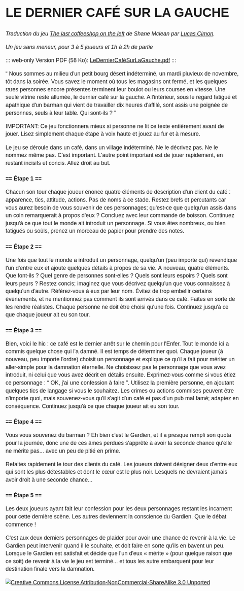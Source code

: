 # Le dernier café sur la gauche

_Traduction du jeu [The last coffeeshop on the left](http://www.cheatyourownadventure.co.uk/downloads/last-coffee.pdf) de Shane Mclean par [Lucas Cimon](https://chezsoi.org/lucas/blog/ldcslg-et-l-ile-mysterieuse.html)._

_Un jeu sans meneur, pour 3 à 5 joueurs et 1h à 2h de partie_

::: web-only
Version PDF (58 Ko): [LeDernierCaféSurLaGauche.pdf](https://chezsoi.org/s/LDCSLGPDFDownload)
:::

“ Nous sommes au milieu d'un petit bourg désert indéterminé, un mardi pluvieux de novembre, tôt dans la soirée.
Vous savez le moment où tous les magasins ont fermé, et les quelques rares personnes encore présentes terminent leur boulot ou leurs courses en vitesse.
Une seule vitrine reste allumée, le dernier café sur la gauche.
A l'intérieur, sous le regard fatigué et apathique d'un barman qui vient de travailler dix heures d'affilé, sont assis une poignée de personnes,
seuls à leur table.
Qui sont-ils ? ”

IMPORTANT: Ce jeu fonctionnera mieux si personne ne lit ce texte entièrement avant de jouer.
Lisez simplement chaque étape à voix haute et jouez au fur et à mesure.

Le jeu se déroule dans un café, dans un village indéterminé. Ne le décrivez pas. Ne le nommez même pas.
C'est important. L'autre point important est de jouer rapidement, en restant incisifs et concis. Allez droit au but.

## == Étape 1 ==
Chacun son tour chaque joueur énonce quatre éléments de description d'un client du café : apparence, tics, attitude, actions.
Pas de noms à ce stade. Restez brefs et percutants car vous aurez besoin de vous souvenir de ces personnages;
qu'est-ce que quelqu'un assis dans un coin remarquerait à propos d'eux ?
Concluez avec leur commande de boisson. Continuez jusqu'à ce que tout le monde ait introduit un personnage.
Si vous êtes nombreux, ou bien fatigués ou soûls, prenez un morceau de papier pour prendre des notes.

## == Étape 2 ==
Une fois que tout le monde a introduit un personnage, quelqu'un (peu importe qui) revendique l'un d'entre eux et ajoute quelques détails à propos de sa vie.
À nouveau, quatre éléments. Que font-ils ? Quel genre de personnes sont-elles ? Quels sont leurs espoirs ? Quels sont leurs peurs ?
Restez concis; imaginez que vous décrivez quelqu'un que vous connaissez à quelqu'un d'autre. Référez-vous à eux par leur nom.
Évitez de trop embellir certains événements, et ne mentionnez pas comment ils sont arrivés dans ce café.
Faites en sorte de les rendre réalistes. Chaque personne ne doit être choisi qu'une fois. Continuez jusqu'à ce que chaque joueur ait eu son tour.

## == Étape 3 ==
Bien, voici le hic : ce café est le dernier arrêt sur le chemin pour l'Enfer. Tout le monde ici a commis quelque chose qui l'a damné.
Il est temps de déterminer quoi. Chaque joueur (à nouveau, peu importe l'ordre) choisit un personnage et explique ce qu'il a fait pour mériter
un aller-simple pour la damnation éternelle. Ne choisissez pas le personnage que vous avez introduit, ni celui que vous avez décrit en détails ensuite.
Exprimez-vous comme si vous étiez ce personnage : “ OK, j'ai une confession à faire ”.
Utilisez la première personne, en ajoutant quelques tics de langage si vous le souhaitez.
Les crimes ou actions commises peuvent être n'importe quoi, mais souvenez-vous qu'il s'agit d'un café et pas d'un pub mal famé; adaptez en conséquence.
Continuez jusqu'à ce que chaque joueur ait eu son tour.

## == Étape 4 ==
Vous vous souvenez du barman ? Eh bien c'est le Gardien, et il a presque rempli son quota pour la journée, donc une de ces âmes perdues s'apprête
à avoir la seconde chance qu'elle ne mérite pas... avec un peu de pitié en prime.

Refaites rapidement le tour des clients du café. Les joueurs doivent désigner deux d'entre eux qui sont les plus détestables
et dont le cœur est le plus noir. Lesquels ne devraient jamais avoir droit à une seconde chance...

## == Étape 5 ==
Les deux joueurs ayant fait leur confession pour les deux personnages restant les incarnent pour cette dernière scène.
Les autres deviennent la conscience du Gardien. Que le débat commence !

C'est aux deux derniers personnages de plaider pour avoir une chance de revenir à la vie.
Le Gardien peut intervenir quand il le souhaite, et doit faire en sorte qu'ils en bavent un peu.
Lorsque le Gardien est satisfait et décide que l'un d'eux « mérite » (pour quelque raison que ce soit) de revenir à la vie le jeu est terminé...
et tous les autre embarquent pour leur destination finale vers la damnation.

<a rel="license" href="https://creativecommons.org/licenses/by-nc-sa/3.0/"><img alt="Creative Commons License Attribution-NonCommercial-ShareAlike 3.0 Unported" style="border-width:0" src="https://i.creativecommons.org/l/by-nc-sa/3.0/88x31.png" ></a>

<style>
body {
  max-width: 46rem;
  margin: 0 auto;
  padding: 4rem;
  font-family: Calibri,Arial,sans-serif;
  font-size: 1.1rem;
  line-height: 1.4;
}
h1 {
  text-transform: uppercase;
  font-size: 2.5rem;
}
h2 {
  font-size: 1.1rem;
}
@media print {
  .web-only { display: none; }
}
</style>
